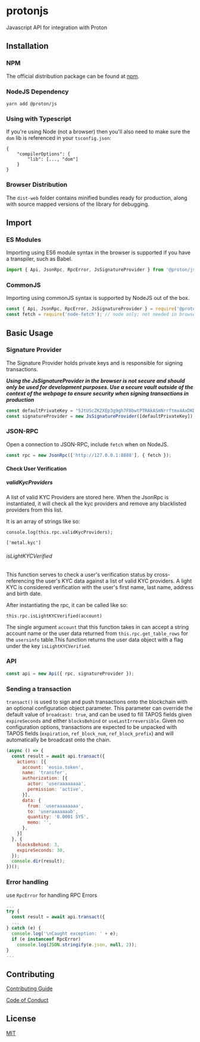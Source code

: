 # protonjs

Javascript API for integration with Proton


## Installation

### NPM

The official distribution package can be found at [npm](https://www.npmjs.com/package/@proton/js).

### NodeJS Dependency

`yarn add @proton/js`

### Using with Typescript

If you're using Node (not a browser) then you'll also need to make sure the `dom` lib is referenced in your `tsconfig.json`:

```
{
	"compilerOptions": {
		"lib": [..., "dom"]
	}
}
```

### Browser Distribution
 The `dist-web` folder contains minified bundles ready for production, along with source mapped versions of the library for debugging.

## Import

### ES Modules

Importing using ES6 module syntax in the browser is supported if you have a transpiler, such as Babel.
```js
import { Api, JsonRpc, RpcError, JsSignatureProvider } from '@proton/js';
```

### CommonJS

Importing using commonJS syntax is supported by NodeJS out of the box.
```js
const { Api, JsonRpc, RpcError, JsSignatureProvider } = require('@proton/js');
const fetch = require('node-fetch'); // node only; not needed in browsers
```

## Basic Usage

### Signature Provider

The Signature Provider holds private keys and is responsible for signing transactions.

***Using the JsSignatureProvider in the browser is not secure and should only be used for development purposes. Use a secure vault outside of the context of the webpage to ensure security when signing transactions in production***

```js
const defaultPrivateKey = "5JtUScZK2XEp3g9gh7F8bwtPTRAkASmNrrftmx4AxDKD5K4zDnr"; // bob
const signatureProvider = new JsSignatureProvider([defaultPrivateKey]);
```

### JSON-RPC

Open a connection to JSON-RPC, include `fetch` when on NodeJS.
```js
const rpc = new JsonRpc(['http://127.0.0.1:8888'], { fetch });
```

#### Check User Verification

##### validKycProviders
A list of valid KYC Providers are stored here. When the JsonRpc is instantiated, it will check all the kyc providers and remove any blacklisted providers from this list.

It is an array of strings like so:
```
console.log(this.rpc.validKycProviders);

['metal.kyc']
```

###### isLightKYCVerified
This function serves to check a user's verification status by cross-referencing the user's KYC data against a list of valid KYC providers. A light KYC is considered verification with the user's first name, last name, address and birth date.

After instantiating the rpc, it can be called like so:
```
this.rpc.isLightKYCVerified(account)
```

The single argument `account` that this function takes in can accept a string account name or the user data returned from `this.rpc.get_table_rows` for the `usersinfo` table.This function returns the user data object with a flag under the key `isLightKYCVerified`.

### API

```js
const api = new Api({ rpc, signatureProvider });
```

### Sending a transaction

`transact()` is used to sign and push transactions onto the blockchain with an optional configuration object parameter.  This parameter can override the default value of `broadcast: true`, and can be used to fill TAPOS fields given `expireSeconds` and either `blocksBehind` or `useLastIrreversible`.  Given no configuration options, transactions are expected to be unpacked with TAPOS fields (`expiration`, `ref_block_num`, `ref_block_prefix`) and will automatically be broadcast onto the chain.

```js
(async () => {
  const result = await api.transact({
    actions: [{
      account: 'eosio.token',
      name: 'transfer',
      authorization: [{
        actor: 'useraaaaaaaa',
        permission: 'active',
      }],
      data: {
        from: 'useraaaaaaaa',
        to: 'useraaaaaaab',
        quantity: '0.0001 SYS',
        memo: '',
      },
    }]
  }, {
    blocksBehind: 3,
    expireSeconds: 30,
  });
  console.dir(result);
})();
```

### Error handling

use `RpcError` for handling RPC Errors
```js
...
try {
  const result = await api.transact({
  ...
} catch (e) {
  console.log('\nCaught exception: ' + e);
  if (e instanceof RpcError)
    console.log(JSON.stringify(e.json, null, 2));
}
...
```

## Contributing

[Contributing Guide](./CONTRIBUTING.md)

[Code of Conduct](./CONTRIBUTING.md#conduct)

## License

[MIT](./LICENSE)
